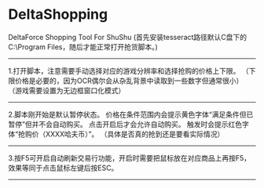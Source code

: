 # DeltaShopping
DeltaForce Shopping Tool For ShuShu
(首先安装tesseract路径默认C盘下的C:\Program Files，随后才能正常打开抢货脚本。)
****************************************************************************************
1.打开脚本，注意需要手动选择对应的游戏分辨率和选择抢购的价格上下限。
（下限价格是必要的，因为OCR偶尔会从杂乱背景中读取到一些数字但通常很小）
（游戏需要设置为无边框窗口化模式）
*****************************************************************************************
2.脚本刚开始是默认暂停状态。
价格在条件范围内会提示黄色字体“满足条件但已暂停”但并不会自动购买。
点击开启后才会允许自动购买。
触发时会提示红色字体“抢购价（XXXX哈夫币）”。
（具体是否真的抢到还是要看实际情况）
*****************************************************************************************
3.按F5可开启自动刷新交易行功能，开启时需要把鼠标放在对应商品上再按F5，
效果等同于点击鼠标左键后按ESC。
*****************************************************************************************
